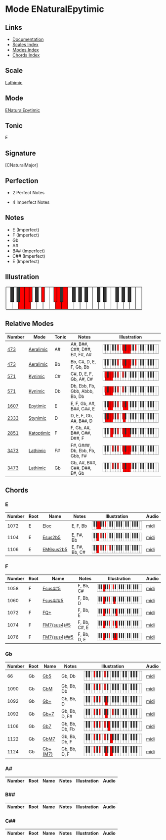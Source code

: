 # Mode ENaturalEpytimic

## Links

- [Documentation](index.md)
- [Scales Index](Scales.md)
- [Modes Index](Modes.md)
- [Chords Index](Chords.md)

## Scale

[Lathimic](ScaleLathimic.md)

## Mode

[ENaturalEpytimic](ModeENaturalEpytimic.md)

## Tonic

E

## Signature

[CNaturalMajor]

## Perfection

 - 2 Perfect Notes

 - 4 Imperfect Notes

## Notes

- E (Imperfect)
- F (Imperfect)
- Gb
- A#
- B## (Imperfect)
- C## (Imperfect)
- E (Imperfect)

## Illustration

![ENaturalEpytimic](ModeENaturalEpytimic.png)

## Relative Modes

| Number | Mode | Tonic | Notes | Illustration |
|--------|------|-------|-------|--------------|
| [473](https://ianring.com/musictheory/scales/473) | [Aeralimic](ModeAeralimic.md) | A# | A#, B##, C##, D##, E#, F#, A# | ![ASharpAeralimic](ModeASharpAeralimic.png) |
| [473](https://ianring.com/musictheory/scales/473) | [Aeralimic](ModeAeralimic.md) | Bb | Bb, C#, D, E, F, Gb, Bb | ![BFlatAeralimic](ModeBFlatAeralimic.png) |
| [571](https://ianring.com/musictheory/scales/571) | [Kynimic](ModeKynimic.md) | C# | C#, D, E, F, Gb, A#, C# | ![CSharpKynimic](ModeCSharpKynimic.png) |
| [571](https://ianring.com/musictheory/scales/571) | [Kynimic](ModeKynimic.md) | Db | Db, Ebb, Fb, Gbb, Abbb, Bb, Db | ![DFlatKynimic](ModeDFlatKynimic.png) |
| [1607](https://ianring.com/musictheory/scales/1607) | [Epytimic](ModeEpytimic.md) | E | E, F, Gb, A#, B##, C##, E | ![ENaturalEpytimic](ModeENaturalEpytimic.png) |
| [2333](https://ianring.com/musictheory/scales/2333) | [Stynimic](ModeStynimic.md) | D | D, E, F, Gb, A#, B##, D | ![DNaturalStynimic](ModeDNaturalStynimic.png) |
| [2851](https://ianring.com/musictheory/scales/2851) | [Katoptimic](ModeKatoptimic.md) | F | F, Gb, A#, B##, C##, D##, F | ![FNaturalKatoptimic](ModeFNaturalKatoptimic.png) |
| [3473](https://ianring.com/musictheory/scales/3473) | [Lathimic](ModeLathimic.md) | F# | F#, G###, Db, Ebb, Fb, Gbb, F# | ![FSharpLathimic](ModeFSharpLathimic.png) |
| [3473](https://ianring.com/musictheory/scales/3473) | [Lathimic](ModeLathimic.md) | Gb | Gb, A#, B##, C##, D##, E#, Gb | ![GFlatLathimic](ModeGFlatLathimic.png) |

## Chords

### E

| Number | Root | Name | Notes | Illustration | Audio |
|--------|------|------|-------|--------------|-------|
| 1072 | E | [Eloc](ChordENaturalLocrian.md) | E, F, Bb | ![Eloc](ChordENaturalLocrianRootPosition.png) | [midi](ChordENaturalLocrianRootPosition.mid) |
| 1104 | E | [Esus2b5](ChordENaturalSuspendedSecondFlatFifth.md) | E, F#, Bb | ![Esus2b5](ChordENaturalSuspendedSecondFlatFifthRootPosition.png) | [midi](ChordENaturalSuspendedSecondFlatFifthRootPosition.mid) |
| 1106 | E | [EM6sus2b5](ChordENaturalMajorSixthSuspendedSecondFlatFifth.md) | E, F#, Bb, C# | ![EM6sus2b5](ChordENaturalMajorSixthSuspendedSecondFlatFifthRootPosition.png) | [midi](ChordENaturalMajorSixthSuspendedSecondFlatFifthRootPosition.mid) |

### F

| Number | Root | Name | Notes | Illustration | Audio |
|--------|------|------|-------|--------------|-------|
| 1058 | F | [Fsus4#5](ChordFNaturalSuspendedFourthSharpFifth.md) | F, Bb, C# | ![Fsus4#5](ChordFNaturalSuspendedFourthSharpFifthRootPosition.png) | [midi](ChordFNaturalSuspendedFourthSharpFifthRootPosition.mid) |
| 1060 | F | [Fsus4##5](ChordFNaturalSuspendedFourthDoubleSharpFifth.md) | F, Bb, D | ![Fsus4##5](ChordFNaturalSuspendedFourthDoubleSharpFifthRootPosition.png) | [midi](ChordFNaturalSuspendedFourthDoubleSharpFifthRootPosition.mid) |
| 1072 | F | [FQ+](ChordFNaturalQuartalAugmented.md) | F, Bb, E | ![FQ+](ChordFNaturalQuartalAugmentedRootPosition.png) | [midi](ChordFNaturalQuartalAugmentedRootPosition.mid) |
| 1074 | F | [FM7(sus4)#5](ChordFNaturalMajorSeventhSuspendedFourthSharpFifth.md) | F, Bb, C#, E | ![FM7(sus4)#5](ChordFNaturalMajorSeventhSuspendedFourthSharpFifthRootPosition.png) | [midi](ChordFNaturalMajorSeventhSuspendedFourthSharpFifthRootPosition.mid) |
| 1076 | F | [FM7(sus4)##5](ChordFNaturalMajorSeventhSuspendedFourthDoubleSharpFifth.md) | F, Bb, D, E | ![FM7(sus4)##5](ChordFNaturalMajorSeventhSuspendedFourthDoubleSharpFifthRootPosition.png) | [midi](ChordFNaturalMajorSeventhSuspendedFourthDoubleSharpFifthRootPosition.mid) |

### Gb

| Number | Root | Name | Notes | Illustration | Audio |
|--------|------|------|-------|--------------|-------|
| 66 | Gb | [Gb5](ChordGFlatPowerChord.md) | Gb, Db | ![Gb5](ChordGFlatPowerChordRootPosition.png) | [midi](ChordGFlatPowerChordRootPosition.mid) |
| 1090 | Gb | [GbM](ChordGFlatMajor.md) | Gb, Bb, Db | ![GbM](ChordGFlatMajorRootPosition.png) | [midi](ChordGFlatMajorRootPosition.mid) |
| 1092 | Gb | [Gb+](ChordGFlatAugmented.md) | Gb, Bb, D | ![Gb+](ChordGFlatAugmentedRootPosition.png) | [midi](ChordGFlatAugmentedRootPosition.mid) |
| 1092 | Gb | [Gb+7](ChordGFlatAugmentedAugmentedSeventh.md) | Gb, Bb, D, F# | ![Gb+7](ChordGFlatAugmentedAugmentedSeventhRootPosition.png) | [midi](ChordGFlatAugmentedAugmentedSeventhRootPosition.mid) |
| 1106 | Gb | [Gb7](ChordGFlatDominantSeventh.md) | Gb, Bb, Db, Fb | ![Gb7](ChordGFlatDominantSeventhRootPosition.png) | [midi](ChordGFlatDominantSeventhRootPosition.mid) |
| 1122 | Gb | [GbM7](ChordGFlatMajorSeventh.md) | Gb, Bb, Db, F | ![GbM7](ChordGFlatMajorSeventhRootPosition.png) | [midi](ChordGFlatMajorSeventhRootPosition.mid) |
| 1124 | Gb | [Gb+(M7)](ChordGFlatAugmentedMajorSeventh.md) | Gb, Bb, D, F | ![Gb+(M7)](ChordGFlatAugmentedMajorSeventhRootPosition.png) | [midi](ChordGFlatAugmentedMajorSeventhRootPosition.mid) |

### A#

| Number | Root | Name | Notes | Illustration | Audio |
|--------|------|------|-------|--------------|-------|

### B##

| Number | Root | Name | Notes | Illustration | Audio |
|--------|------|------|-------|--------------|-------|

### C##

| Number | Root | Name | Notes | Illustration | Audio |
|--------|------|------|-------|--------------|-------|

